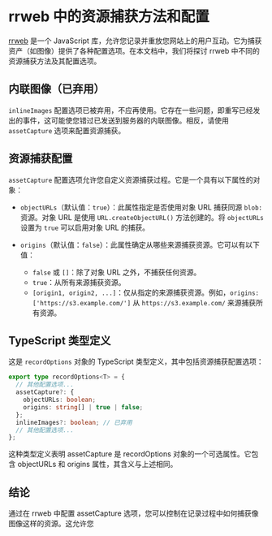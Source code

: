 # rrweb 中的资源捕获方法和配置

[rrweb](https://rrweb.io/) 是一个 JavaScript 库，允许您记录并重放您网站上的用户互动。它为捕获资产（如图像）提供了各种配置选项。在本文档中，我们将探讨 rrweb 中不同的资源捕获方法及其配置选项。

## 内联图像（已弃用）

`inlineImages` 配置选项已被弃用，不应再使用。它存在一些问题，即重写已经发出的事件，这可能使您错过已发送到服务器的内联图像。相反，请使用 `assetCapture` 选项来配置资源捕获。

## 资源捕获配置

`assetCapture` 配置选项允许您自定义资源捕获过程。它是一个具有以下属性的对象：

- `objectURLs`（默认值：`true`）：此属性指定是否使用对象 URL 捕获同源 `blob:` 资源。对象 URL 是使用 `URL.createObjectURL()` 方法创建的。将 `objectURLs` 设置为 `true` 可以启用对象 URL 的捕获。

- `origins`（默认值：`false`）：此属性确定从哪些来源捕获资源。它可以有以下值：
  - `false` 或 `[]`：除了对象 URL 之外，不捕获任何资源。
  - `true`：从所有来源捕获资源。
  - `[origin1, origin2, ...]`：仅从指定的来源捕获资源。例如，`origins: ['https://s3.example.com/']` 从 `https://s3.example.com/` 来源捕获所有资源。

## TypeScript 类型定义

这是 `recordOptions` 对象的 TypeScript 类型定义，其中包括资源捕获配置选项：

```typescript
export type recordOptions<T> = {
  // 其他配置选项...
  assetCapture?: {
    objectURLs: boolean;
    origins: string[] | true | false;
  };
  inlineImages?: boolean; // 已弃用
  // 其他配置选项...
};
```

这种类型定义表明 assetCapture 是 recordOptions 对象的一个可选属性。它包含 objectURLs 和 origins 属性，其含义与上述相同。

## 结论

通过在 rrweb 中配置 assetCapture 选项，您可以控制在记录过程中如何捕获像图像这样的资源。这允许您
